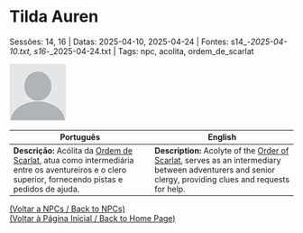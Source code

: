 
# Tilda Auren

Sessões: 14, 16 | Datas: 2025-04-10, 2025-04-24 | Fontes: s14_-_2025-04-10.txt, s16_-_2025-04-24.txt | Tags: npc, acolita, ordem_de_scarlat

![Tilda Auren](blank.png)

| Português | English |
|-----------|---------|
| **Descrição:** Acólita da [Ordem de Scarlat](templo_ordem_de_scarlat.md), atua como intermediária entre os aventureiros e o clero superior, fornecendo pistas e pedidos de ajuda. | **Description:** Acolyte of the [Order of Scarlat](templo_ordem_de_scarlat.md), serves as an intermediary between adventurers and senior clergy, providing clues and requests for help. |

[(Voltar a NPCs / Back to NPCs)](npcs_list.md)  
[(Voltar à Página Inicial / Back to Home Page)](../../home.md)


























